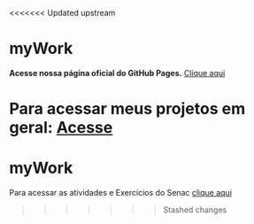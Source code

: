 <<<<<<< Updated upstream
# myWork 

**Acesse nossa página oficial do GitHub Pages.** [Clique aqui](https://mathzinxss.github.io/myWorks/)

**Para acessar meus projetos em geral:** [Acesse](https://mathzinxss.github.io/myWorks/myProjects/)
=======
# myWork
 
 Para acessar as atividades e Exercícios do Senac 
 [clique aqui](#https://mathzinxss.github.io/myWorks/myClassesAtSenac/)
>>>>>>> Stashed changes
